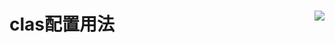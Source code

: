 # clas配置用法 <a href="https://github.com/surfingcatt/surfingcat/tree/main/Clash"><img align="right" src="https://github.com/surfingcatt/surfingcat/tree/main/Clash"/></a>